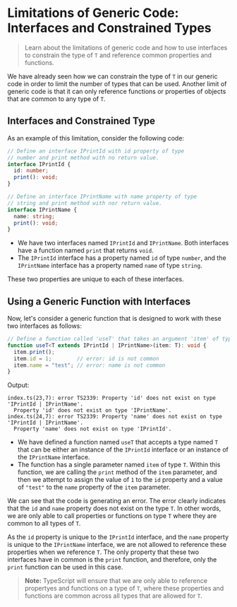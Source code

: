 # Limitations of Generic Code: Interfaces and Constrained Types

> Learn about the limitations of generic code and how to use interfaces to constrain the type of `T` and reference common properties and functions.

We have already seen how we can constrain the type of `T` in our generic code in order to limit the number of types that can be used. Another limit of generic code is that it can only reference functions or properties of objects that are common to any type of `T`.

## Interfaces and Constrained Type

As an example of this limitation, consider the following code:

```ts
// Define an interface IPrintId with id property of type
// number and print method with no return value.
interface IPrintId {
  id: number;
  print(): void;
}

// Define an interface IPrintName with name property of type
// string and print method with nor return value.
interface IPrintName {
  name: string;
  print(): void;
}
```
- We have two interfaces named `IPrintId` and `IPrintName`. Both interfaces have a function named `print` that returns `void`.
- The `IPrintId` interface has a property named `id` of type `number`, and the `IPrintName` interface has a property named `name` of type `string`.

These two properties are unique to each of these interfaces.

## Using a Generic Function with Interfaces

Now, let's consider a generic function that is designed to work with these two interfaces as follows:

```ts
// Define a function called 'useT' that takes an argument 'item' of type 'T'
function useT<T extends IPrintId | IPrintName>(item: T): void {
  item.print();
  item.id = 1;        // error: id is not common
  item.name = "test"; // error: name is not common
}
```

Output:

```
index.ts(23,7): error TS2339: Property 'id' does not exist on type 'IPrintId | IPrintName'.
  Property 'id' does not exist on type 'IPrintName'.
index.ts(24,7): error TS2339: Property 'name' does not exist on type 'IPrintId | IPrintName'.
  Property 'name' does not exist on type 'IPrintId'.  
```

- We have defined a function named `useT` that accepts a type named `T` that can be either an instance of the `IPrintId` interface or an instance of the `IPrintName` interface.
- The function has a single parameter named `item` of type `T`. Within this function, we are calling the `print` method of the `item` parameter, and then we attempt to assign the value of `1` to the `id` property and a value of `"test"` to the `name` property of the `item` parameter.

We can see that the code is generating an error. The error clearly indicates that the `id` and `name` property does not exist on the type `T`. In other words, we are only able to call properties or functions on type `T` where they are common to all types of `T`.

As the `id` property is unique to the `IPrintId` interface, and the `name` property is unique to the `IPrintName` interface, we are not allowed to reference these properties when we reference `T`. The only property that these two interfaces have in common is the `print` function, and therefore, only the `print` function can be used in this case.

> **Note:** TypeScript will ensure that we are only able to reference propertyes and functions on a type of `T`, where these properties and functions are common across all types that are allowed for `T`.
